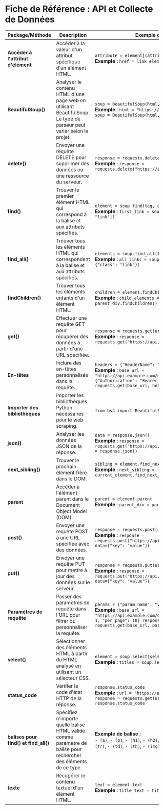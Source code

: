 # Fiche de Référence : API et Collecte de Données

| **Package/Méthode**          | **Description**                                                                                              | **Exemple de Code**                                                                                         |
|------------------------------|--------------------------------------------------------------------------------------------------------------|------------------------------------------------------------------------------------------------------------|
| **Accéder à l'attribut d'élément**  | Accéder à la valeur d'un attribut spécifique d'un élément HTML.                                               | `attribute = element[(attribute)]`<br>**Exemple** : `href = link_element[(href)]`                           |
| **BeautifulSoup()**           | Analyser le contenu HTML d'une page web en utilisant BeautifulSoup. Le type de parseur peut varier selon le projet. | `soup = BeautifulSoup(html, (html.parser))`<br>**Exemple** : `html = "https://api.example.com/data" soup = BeautifulSoup(html, (html.parser))` |
| **delete()**                  | Envoyer une requête DELETE pour supprimer des données ou une ressource du serveur.                           | `response = requests.delete(url)`<br>**Exemple** : `response = requests.delete("https://api.example.com/delete")` |
| **find()**                    | Trouver le premier élément HTML qui correspond à la balise et aux attributs spécifiés.                        | `element = soup.find(tag, attrs)`<br>**Exemple** : `first_link = soup.find("a", {"class": "link"})`        |
| **find_all()**                | Trouver tous les éléments HTML qui correspondent à la balise et aux attributs spécifiés.                      | `elements = soup.find_all(tag, attrs)`<br>**Exemple** : `all_links = soup.find_all("a", {"class": "link"})` |
| **findChildren()**            | Trouver tous les éléments enfants d'un élément HTML.                                                          | `children = element.findChildren()`<br>**Exemple** : `child_elements = parent_div.findChildren()`          |
| **get()**                     | Effectuer une requête GET pour récupérer des données à partir d'une URL spécifiée.                          | `response = requests.get(url)`<br>**Exemple** : `response = requests.get("https://api.example.com/data")`  |
| **En-têtes**                  | Inclure des en-têtes personnalisés dans la requête.                                                            | `headers = {"HeaderName": "Value"}`<br>**Exemple** : `base_url = "https://api.example.com/data" headers = {"Authorization": "Bearer YOUR_TOKEN"} response = requests.get(base_url, headers=headers)` |
| **Importer des bibliothèques**| Importer les bibliothèques Python nécessaires pour le web scraping.                                           | `from bs4 import BeautifulSoup`                                                                             |
| **json()**                    | Analyser les données JSON de la réponse.                                                                       | `data = response.json()`<br>**Exemple** : `response = requests.get("https://api.example.com/data") data = response.json()` |
| **next_sibling()**            | Trouver le prochain élément frère dans le DOM.                                                                | `sibling = element.find_next_sibling()`<br>**Exemple** : `next_sibling = current_element.find_next_sibling()` |
| **parent**                    | Accéder à l'élément parent dans le Document Object Model (DOM).                                                | `parent = element.parent`<br>**Exemple** : `parent_div = paragraph.parent`                                 |
| **post()**                    | Envoyer une requête POST à une URL spécifiée avec des données.                                                | `response = requests.post(url, data)`<br>**Exemple** : `response = requests.post("https://api.example.com/submit", data={"key": "value"})` |
| **put()**                     | Envoyer une requête PUT pour mettre à jour des données sur le serveur.                                        | `response = requests.put(url, data)`<br>**Exemple** : `response = requests.put("https://api.example.com/update", data={"key": "value"})` |
| **Paramètres de requête**     | Passer des paramètres de requête dans l'URL pour filtrer ou personnaliser la requête.                         | `params = {"param_name": "value"}`<br>**Exemple** : `base_url = "https://api.example.com/data" params = {"page": 1, "per_page": 10} response = requests.get(base_url, params=params)` |
| **select()**                  | Sélectionner des éléments HTML à partir du HTML analysé en utilisant un sélecteur CSS.                         | `element = soup.select(selector)`<br>**Exemple** : `titles = soup.select("h1")`                             |
| **status_code**               | Vérifier le code d'état HTTP de la réponse.                                                                     | `response.status_code`<br>**Exemple** : `url = "https://api.example.com/data" response = requests.get(url) status_code = response.status_code` |
| **balises pour find() et find_all()** | Spécifiez n'importe quelle balise HTML valide comme paramètre de balise pour rechercher des éléments de ce type. | **Exemple de balise** :<br> `- (a)`, `- (p)`, `- (h1)`, `- (h2)`, `- (h3)`, `- (table)`, `- (tr)`, `- (td)`, `- (th)`, `- (img)`, `- (form)`, `- (button)` |
| **texte**                     | Récupérer le contenu textuel d'un élément HTML.                                                                | `text = element.text`<br>**Exemple** : `title_text = title_element.text`                                     |
